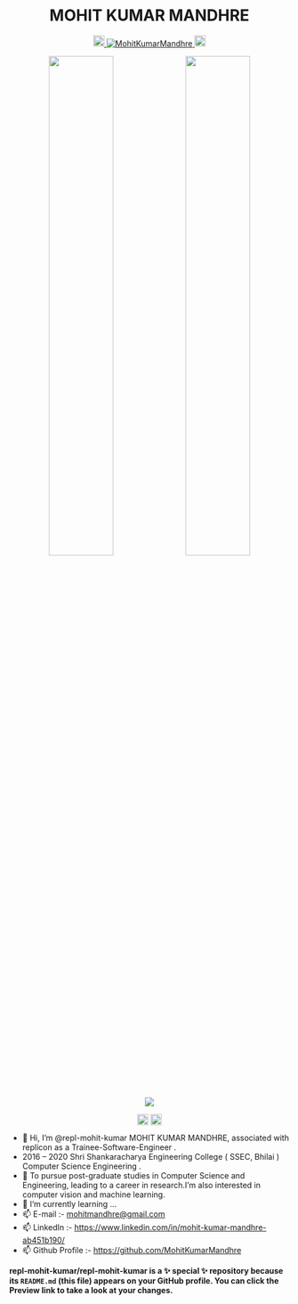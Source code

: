 <p align="center"> <h1 align="center"> MOHIT KUMAR MANDHRE </h1> </p>

<p align="center">
    <a href="https://www.linkedin.com/in/mohit-kumar-mandhre-ab451b190/">
        <img height="20" src="https://img.shields.io/badge/LinkedIn-blue?style=flat&logo=linkedin&labelColor=blue" />
    </a>
    <a href="https://github.com/MohitKumarMandhre/MohitKumarMandhre">
        <img src="https://komarev.com/ghpvc/?username=MohitKumarMandhre" alt="MohitKumarMandhre" />
    </a>
    <a href="https://github.com/MohitKumarMandhre">
        <img height="20" src="https://img.shields.io/github/followers/MohitKumarMandhre?label=Followers&logo=github&style=flat" />
    </a>
<!--     <a href="https://stackoverflow.com/users/12702900/MohitKumarMandhre">
        <img height="20" src="https://img.shields.io/stackexchange/stackoverflow/r/12702900?label=StackOverflow&logo=stack-overflow&style=flat" />
    </a> -->
</p>
    
<p align="center">
  <img width="48%" src="https://github-readme-stats.vercel.app/api?username=MohitKumarMandhre&count_private=true&show_icons=true&theme=onedark" />
  <img width="48%" src="https://github-readme-streak-stats.herokuapp.com/?user=MohitKumarMandhre&theme=onedark" />
  <img align="center" src="https://github-readme-stats.vercel.app/api/top-langs/?username=MohitKumarMandhre&layout=compact&&count_private=true&theme=onedark" />
</p>

<p align="center">
<a href="https://github.com/MohitKumarMandhre" target="_blank"><img align="center" src="https://cdn.jsdelivr.net/npm/simple-icons@3.0.1/icons/github.svg" alt="MOHIT KUMAR MANDHRE" height="20" width="20" /></a>
<a href="https://www.linkedin.com/in/mohit-kumar-mandhre-ab451b190/" target="_blank"><img align="center" src="https://cdn.jsdelivr.net/npm/simple-icons@3.0.1/icons/linkedin.svg" alt="MOHIT KUMAR MANDHRE" height="20" width="20" /></a>
</p>

- 🔭 Hi, I’m @repl-mohit-kumar MOHIT KUMAR MANDHRE, associated with replicon as a Trainee-Software-Engineer .
- 2016 – 2020		Shri Shankaracharya Engineering College ( SSEC, Bhilai ) Computer Science Engineering .
- 👀 To pursue post-graduate studies in Computer Science and Engineering, leading to a career in research.I’m also interested in computer vision and machine learning.
- 🌱 I’m currently learning ...
- 📫 E-mail :- mohitmandhre@gmail.com
- 📫 LinkedIn :- https://www.linkedin.com/in/mohit-kumar-mandhre-ab451b190/
- 📫 Github Profile :- https://github.com/MohitKumarMandhre

<!-- <p align="center">
	<img src=https://github-readme-stats.vercel.app/api?username=elangosundar&show_icons=true alt=Elangovan />
</p> -->


**repl-mohit-kumar/repl-mohit-kumar is a ✨ special ✨ repository because its `README.md` (this file) appears on your GitHub profile.
You can click the Preview link to take a look at your changes.**
